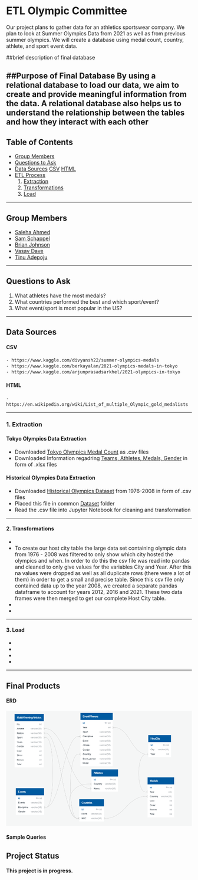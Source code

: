 # **ETL Olympic Committee**
Our project plans to gather data for an athletics sportswear company.  We plan to look at Summer Olympics Data from 2021 as well as from previous summer olympics. We will create a database using medal count, country, athlete, and sport event data.

##brief description of final database

##Purpose of Final Database
By using a relational database to load our data, we aim to create and provide meaningful information from the data. A relational database also helps us to understand the relationship between the tables and how they interact with each other
---
## Table of Contents
- [Group Members](https://github.com/sammyschapps87/Data_Olympics_proj_2/blob/main/README.md#group-members)
- [Questions to Ask](https://github.com/sammyschapps87/Data_Olympics_proj_2#questions-to-ask)
- [Data Sources](https://github.com/sammyschapps87/Data_Olympics_proj_2#data-sources)
    [CSV](https://github.com/sammyschapps87/Data_Olympics_proj_2#csv)
    [HTML](https://github.com/sammyschapps87/Data_Olympics_proj_2#html) 
- [ETL Process](https://github.com/sammyschapps87/Data_Olympics_proj_2#etl-process)
    1. [Extraction](https://github.com/sammyschapps87/Data_Olympics_proj_2#1-extraction)
    2. [Transformations](https://github.com/sammyschapps87/Data_Olympics_proj_2#2-transformations)
    3. [Load](https://github.com/sammyschapps87/Data_Olympics_proj_2#3-load)





---
## Group Members
- [Saleha Ahmed](https://github.com/saleha456)
- [Sam Schappel](https://github.com/sammyschapps87)
- [Brian Johnson](https://github.com/Bjohnson08021)
- [Vasav Dave](https://github.com/vasavdave)
- [Tinu Adepoju](https://github.com/Tinuola-1)

---
## Questions to Ask 
1. What athletes have the most medals? 
2. What countries performed the best and which sport/event?
3. What event/sport is most popular in the US?

---
## Data Sources
#### CSV

    - https://www.kaggle.com/divyansh22/summer-olympics-medals
    - https://www.kaggle.com/berkayalan/2021-olympics-medals-in-tokyo
    - https://www.kaggle.com/arjunprasadsarkhel/2021-olympics-in-tokyo 

#### HTML
    - https://en.wikipedia.org/wiki/List_of_multiple_Olympic_gold_medalists
---

### 1. Extraction

#### Tokyo Olympics Data Extraction

- Downloaded [Tokyo Olympics Medal Count](https://www.kaggle.com/berkayalan/2021-olympics-medals-in-tokyo) as .csv files 
- Downloaded Information regadring [Teams, Athletes, Medals, Gender](https://www.kaggle.com/arjunprasadsarkhel/2021-olympics-in-tokyo) in form of .xlsx files




#### Historical Olympics Data Extraction
- Downloaded [Historical Olympics Dataset](https://www.kaggle.com/divyansh22/summer-olympics-medals) from 1976-2008 in form of .csv files 
- Placed this file in common [Dataset](https://github.com/sammyschapps87/Data_Olympics_proj_2/tree/main/Data_Sets) folder
- Read the .csv file into Jupyter Notebook for cleaning and transformation

---
#### 2. Transformations
- 
- To create our host city table the large data set containing olympic data from 1976 - 2008 was filtered to only show which city hosted the olympics and when. In order to do this the csv file was read into pandas and cleaned to only give values for the variables City and Year. After this na values were dropped as well as all duplicate rows (there were a lot of them) in order to get a small and precise table. Since this csv file only contained data up to the year 2008, we created a separate pandas dataframe to account for years 2012, 2016 and 2021. These two data frames were then merged to get our complete Host City table. 
- 
- 
---
#### 3. Load
- 
- 
- 
- 
---
## Final Products 

####   ERD
![](Images/ERD.png)

#### Sample Queries


## Project Status
#### This project is in progress.
